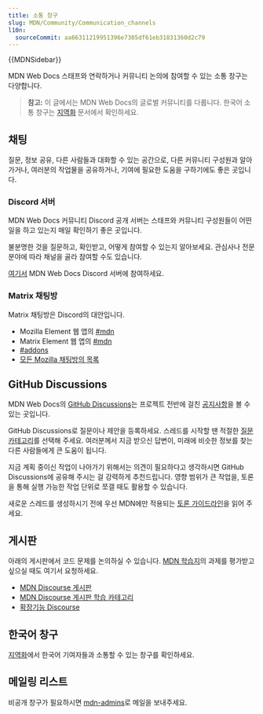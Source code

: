 ```yaml
---
title: 소통 창구
slug: MDN/Community/Communication_channels
l10n:
  sourceCommit: aa66311219951396e7305df61eb31831360d2c79
---
```


{{MDNSidebar}}

MDN Web Docs 스태프와 연락하거나 커뮤니티 논의에 참여할 수 있는 소통 창구는 다양합니다.

> **참고:** 이 글에서는 MDN Web Docs의 글로벌 커뮤니티를 다룹니다. 한국어 소통 창구는 [지역화](/ko/docs/MDN/Community/Contributing/Translated_content) 문서에서 확인하세요.

## 채팅

질문, 정보 공유, 다른 사람들과 대화할 수 있는 공간으로, 다른 커뮤니티 구성원과 알아가거나, 여러분의 작업물을 공유하거나, 기여에 필요한 도움을 구하기에도 좋은 곳입니다.

### Discord 서버

MDN Web Docs 커뮤니티 Discord 공개 서버는 스태프와 커뮤니티 구성원들이 어떤 일을 하고 있는지 매일 확인하기 좋은 곳입니다.

불분명한 것을 질문하고, 확인받고, 어떻게 참여할 수 있는지 알아보세요. 관심사나 전문분야에 따라 채널을 골라 참여할 수도 있습니다.

[여기서](/discord) MDN Web Docs Discord 서버에 참여하세요.

### Matrix 채팅방

Matrix 채팅방은 Discord의 대안입니다.

- Mozilla Element 웹 앱의 [#mdn](https://chat.mozilla.org/#/room/#mdn:mozilla.org)
- Matrix Element 웹 앱의 [#mdn](https://app.element.io/#/room/#mdn:mozilla.org)
- [#addons](https://chat.mozilla.org/#/room/#addons:mozilla.org)
- [모든 Mozilla 채팅방의 목록](https://wiki.mozilla.org/Matrix#Commonly_used_rooms)

## GitHub Discussions

MDN Web Docs의 [GitHub Discussions](https://github.com/mdn/mdn-community/discussions)는 프로젝트 전반에 걸친 [공지사항](https://github.com/mdn/mdn-community/discussions/categories/announcements)을 볼 수 있는 곳입니다.

GitHub Discussions로 질문이나 제안을 등록하세요. 스레드를 시작할 땐 적절한 [질문 카테고리](https://github.com/mdn/mdn-community#github-discussions)를 선택해 주세요. 여러분께서 지금 받으신 답변이, 미래에 비슷한 정보를 찾는 다른 사람들에게 큰 도움이 됩니다.

지금 계획 중이신 작업이 나아가기 위해서는 의견이 필요하다고 생각하시면 GitHub Discussions에 공유해 주시는 걸 강력하게 추천드립니다. 영향 범위가 큰 작업을, 토론을 통해 실행 가능한 작업 단위로 쪼갤 때도 활용할 수 있습니다.

새로운 스레드를 생성하시기 전에 우선 MDN에만 적용되는 [토론 가이드라인](/ko/docs/MDN/Community/Discussions)을 읽어 주세요.

## 게시판

아래의 게시판에서 코드 문제를 논의하실 수 있습니다. [MDN 학습지](/ko/docs/Learn)의 과제를 평가받고 싶으실 때도 여기서 요청하세요.

- [MDN Discourse 게시판](https://discourse.mozilla.org/c/mdn/236)
- [MDN Discourse 게시판 학습 카테고리](https://discourse.mozilla.org/c/mdn/learn/250)
- [확장기능 Discourse](https://discourse.mozilla.org/c/add-ons/35)

## 한국어 창구

[지역화](/ko/docs/MDN/Community/Contributing/Translated_content)에서 한국어 기여자들과 소통할 수 있는 창구를 확인하세요.

## 메일링 리스트

비공개 창구가 필요하시면 [mdn-admins](mailto:mdn-admins@mozilla.org)로 메일을 보내주세요.
